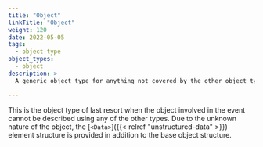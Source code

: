 ```yaml
---
title: "Object"
linkTitle: "Object"
weight: 120
date: 2022-05-05
tags: 
  - object-type
object_types:
  - object
description: >
  A generic object type for anything not covered by the other object types.

---
```


This is the object type of last resort when the object involved in the event cannot be described using any of the other types.
Due to the unknown nature of the object, the [`<Data>`]({{< relref "unstructured-data" >}}) element structure is provided in addition to the base object structure.
